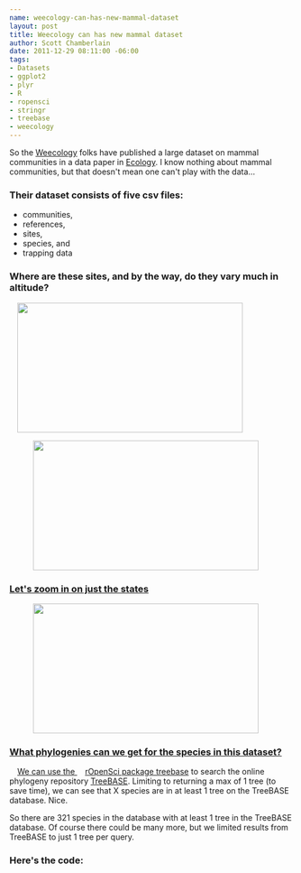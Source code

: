 ```yaml
--- 
name: weecology-can-has-new-mammal-dataset
layout: post
title: Weecology can has new mammal dataset
author: Scott Chamberlain
date: 2011-12-29 08:11:00 -06:00
tags: 
- Datasets
- ggplot2
- plyr 
- R
- ropensci
- stringr
- treebase
- weecology
---
```



So the [Weecology][] folks have published a large dataset on mammal communities in a data paper in [Ecology][]. I know nothing about mammal communities, but that doesn't mean one can't play with the data...

### Their dataset consists of five csv files: 
+ communities, 
+ references,
+ sites,
+ species, and 
+ trapping data

### Where are these sites, and by the way, do they vary much in altitude?

<a href="http://3.bp.blogspot.com/-BKqBoPCDA_A/Tvx9nLbMlkI/AAAAAAAAFPA/9_pG_Ihx33I/s1600/usmap.png" style="margin-left: 1em; margin-right: 1em;"><img src="http://3.bp.blogspot.com/-BKqBoPCDA_A/Tvx9nLbMlkI/AAAAAAAAFPA/9_pG_Ihx33I/s1600/usmap.png" height="230" width="400"/>

<a href="http://1.bp.blogspot.com/-KkU_EcX8-EY/Tvx9n7hiP9I/AAAAAAAAFPI/7LoV0IjRiAM/s1600/worldmap.png" style="margin-left: 1em; margin-right: 1em;"><img src="http://1.bp.blogspot.com/-KkU_EcX8-EY/Tvx9n7hiP9I/AAAAAAAAFPI/7LoV0IjRiAM/s1600/worldmap.png" height="230" width="400"/>

### Let's zoom in on just the states

<a href="http://3.bp.blogspot.com/-BKqBoPCDA_A/Tvx9nLbMlkI/AAAAAAAAFPA/9_pG_Ihx33I/s1600/usmap.png" style="margin-left: 1em; margin-right: 1em;"><img src="http://3.bp.blogspot.com/-BKqBoPCDA_A/Tvx9nLbMlkI/AAAAAAAAFPA/9_pG_Ihx33I/s1600/usmap.png" height="230" width="400"/>

### What phylogenies can we get for the species in this dataset?

We can use the [rOpenSci package treebase] to search the online phylogeny repository [TreeBASE][]. Limiting to returning a max of 1 tree (to save time), we can see that X species are in at least 1 tree on the TreeBASE database. Nice.

So there are 321 species in the database with at least 1 tree in the TreeBASE database. Of course there could be many more, but we limited results from TreeBASE to just 1 tree per query.

### Here's the code:

<script src="https://gist.github.com/1534730.js?file=mammaldataset.R"></script>



[Weecology]: http://weecology.org/
[Ecology]: http://www.esajournals.org/doi/abs/10.1890/11-0262.1
[rOpenSci package treebase]: http://cran.r-project.org/web/packages/treebase/
[TreeBASE]: http://www.treebase.org/treebase-web/home.html